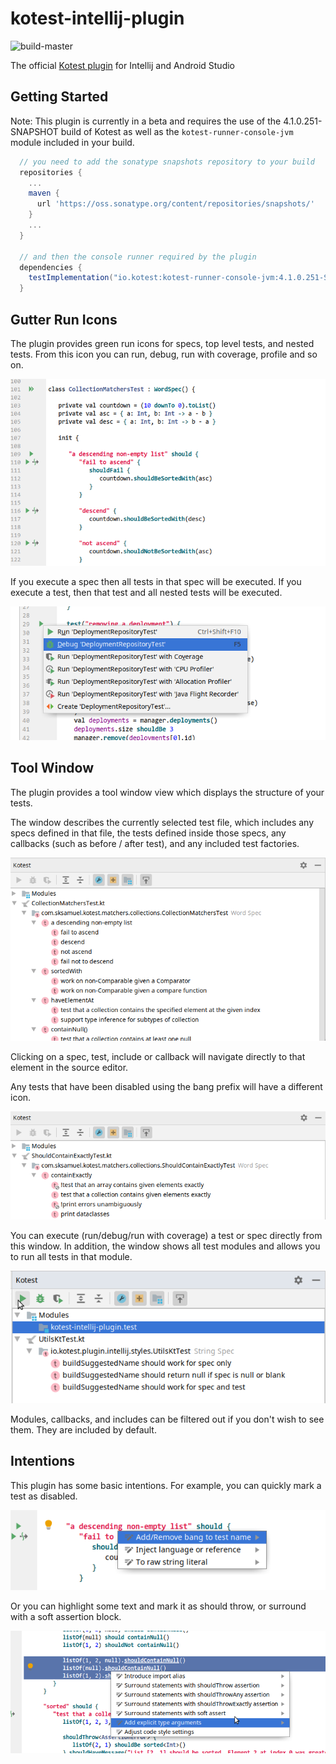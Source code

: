 # kotest-intellij-plugin
![build-master](https://github.com/kotest/kotest-intellij-plugin/workflows/build-master/badge.svg)

The official [Kotest plugin](https://plugins.jetbrains.com/plugin/11585-kotlintest) for Intellij and Android Studio

## Getting Started

Note: This plugin is currently in a beta and requires the use of the 4.1.0.251-SNAPSHOT build of Kotest as well as the `kotest-runner-console-jvm` module included in your build.

```gradle
  // you need to add the sonatype snapshots repository to your build
  repositories {
    ...
    maven {
      url 'https://oss.sonatype.org/content/repositories/snapshots/'
    }
    ...
  }

  // and then the console runner required by the plugin
  dependencies {
    testImplementation("io.kotest:kotest-runner-console-jvm:4.1.0.251-SNAPSHOT")
  }
```

## Gutter Run Icons

The plugin provides green run icons for specs, top level tests, and nested tests. From this icon you can run, debug, run with coverage, profile and so on.

![gutter_icon_picture](docs/gutter_icons.png)

If you execute a spec then all tests in that spec will be executed. If you execute a test, then that test and all nested tests will be executed.

![gutter_icon_picture](docs/gutter_run.png)

## Tool Window

The plugin provides a tool window view which displays the structure of your tests.

The window describes the currently selected test file, which includes any specs defined in that file, the tests
defined inside those specs, any callbacks (such as before / after test), and any included test factories.

![gutter_icon_picture](docs/test_explorer_tests.png)

Clicking on a spec, test, include or callback will navigate directly to that element in the source editor.

Any tests that have been disabled using the bang prefix will have a different icon.

![gutter_icon_picture](docs/test_window_disabled_tests.png)

You can execute (run/debug/run with coverage) a test or spec directly from this window. In addition, the window shows all test modules and allows you to run all tests in that module.

![gutter_icon_picture](docs/test_explorer_run.png)

Modules, callbacks, and includes can be filtered out if you don't wish to see them. They are included by default.


## Intentions

This plugin has some basic intentions. For example, you can quickly mark a test as disabled.

![gutter_icon_picture](docs/intention_bang.png)

Or you can highlight some text and mark it as should throw, or surround with a soft assertion block.

![gutter_icon_picture](docs/intentions_surround.png)
